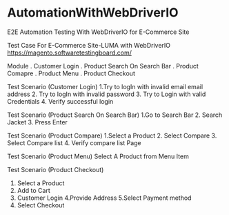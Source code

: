 # AutomationWithWebDriverIO
E2E Automation Testing With WebDriverIO for E-Commerce Site


Test Case For E-Commerce Site-LUMA with WebDriverIO
https://magento.softwaretestingboard.com/

Module
. Customer Login
. Product Search On Search Bar
. Product Comapre
. Product Menu
. Product Checkout


Test Scenario (Customer Login)
1.Try to logIn with invalid email email address
2. Try to logIn with invalid password
3. Try to Login with valid Credentials 
4. Verify successful login

Test Scenario (Product Search On Search Bar)
1.Go to Search Bar
2. Search Jacket
3. Press Enter

Test Scenario (Product Compare)
1.Select a Product
2. Select Compare
3. Select Compare list
4. Verify compare list Page

Test Scenario (Product Menu)
Select A Product from Menu Item

Test Scenario (Product Checkout)

1. Select a Product
2. Add to Cart
3. Customer Login
4.Provide Address
5.Select Payment method
6. Select Checkout

